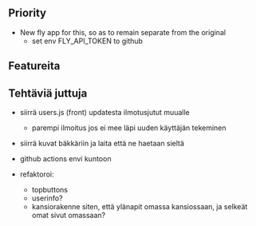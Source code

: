 ## Priority

- New fly app for this, so as to remain separate from the original
  - set env FLY_API_TOKEN to github


## Featureita



## Tehtäviä juttuja


- siirrä users.js (front) updatesta ilmotusjutut muualle

  - parempi ilmoitus jos ei mee läpi uuden käyttäjän tekeminen

- siirrä kuvat bäkkäriin ja laita että ne haetaan sieltä

- github actions envi kuntoon

- refaktoroi:

  - topbuttons
  - userinfo?
  - kansiorakenne siten, että ylänapit omassa kansiossaan, ja selkeät omat sivut omassaan?

